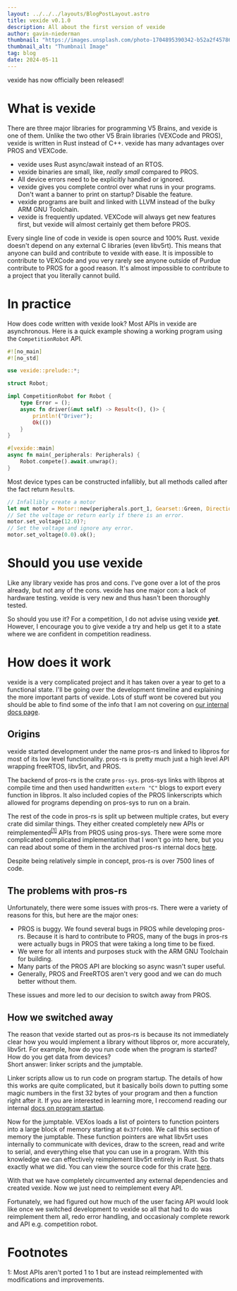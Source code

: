 ```yaml
---
layout: ../../../layouts/BlogPostLayout.astro
title: vexide v0.1.0
description: All about the first version of vexide
author: gavin-niederman
thumbnail: "https://images.unsplash.com/photo-1704895390342-b52a2f45786c?q=80&w=1932&auto=format&fit=crop&ixlib=rb-4.0.3&ixid=M3wxMjA3fDB8MHxwaG90by1wYWdlfHx8fGVufDB8fHx8fA%3D%3D"
thumbnail_alt: "Thumbnail Image"
tag: blog
date: 2024-05-11
---
```


vexide has now officially been released!

# What is vexide

There are three major libraries for programming V5 Brains, and vexide is one of them.
Unlike the two other V5 Brain libraries (VEXCode and PROS), vexide is written in Rust instead of C++.
vexide has many advantages over PROS and VEXCode.
- vexide uses Rust async/await instead of an RTOS.
- vexide binaries are small, like, *really small* compared to PROS.
- All device errors need to be explicitly handled or ignored.
- vexide gives you complete control over what runs in your programs. Don't want a banner to print on startup? Disable the feature.
- vexide programs are built and linked with LLVM instead of the bulky ARM GNU Toolchain. 
- vexide is frequently updated. VEXCode will always get new features first, but vexide will almost certainly get them before PROS.

Every single line of code in vexide is open source and 100% Rust. 
vexide doesn't depend on any external C libraries (even libv5rt).
This means that anyone can build and contribute to vexide with ease.
It is impossible to contribute to VEXCode and you very rarely see anyone outside of Purdue contribute to PROS for a good reason.
It's almost impossible to contribute to a project that you literally cannot build.

# In practice

How does code written with vexide look?
Most APIs in vexide are asynchronous.
Here is a quick example showing a working program using the ``CompetitionRobot`` API.

```rust
#![no_main]
#![no_std]

use vexide::prelude::*;

struct Robot;

impl CompetitionRobot for Robot {
    type Error = ();
    async fn driver(&mut self) -> Result<(), ()> {
        println!("Driver");
        Ok(())
    }
}

#[vexide::main]
async fn main(_peripherals: Peripherals) {
    Robot.compete().await.unwrap();
}

```

Most device types can be constructed infallibly, but all methods called after the fact return ``Result``s.

```rust
// Infallibly create a motor
let mut motor = Motor::new(peripherals.port_1, Gearset::Green, Direction::Forward);
// Set the voltage or return early if there is an error.
motor.set_voltage(12.0)?;
// Set the voltage and ignore any error.
motor.set_voltage(0.0).ok();

```

# Should you use vexide

Like any library vexide has pros and cons.
I've gone over a lot of the pros already, but not any of the cons.
vexide has one major con: a lack of hardware testing.
vexide is very new and thus hasn't been thoroughly tested.

So should you use it?
For a competition, I do not advise using vexide ***yet***.
However, I encourage you to give vexide a try and help us get it to a state where we are confident in competition readiness.

# How does it work

vexide is a very complicated project and it has taken over a year to get to a functional state.
I'll be going over the development timeline and explaining the more important parts of vexide.
Lots of stuff wont be covered but you should be able to find some of the info that I am not covering on [our internal docs page](https://internals.pros.rs). 
## Origins

vexide started development under the name pros-rs and linked to libpros for most of its low level functionality.
pros-rs is pretty much just a high level API wrapping freeRTOS, libv5rt, and PROS.

The backend of pros-rs is the crate ``pros-sys``. pros-sys links with libpros at compile time and then used handwritten ``extern "C"`` blogs to export every function in libpros.
It also included copies of the PROS linkerscripts which allowed for programs depending on pros-sys to run on a brain.

The rest of the code in pros-rs is split up between multiple crates, but every crate did similar things.
They either created completely new APIs or reimplemented<sup>[[1]](#myfootnote1)</sup> APIs from PROS using pros-sys.
There were some more complicated complicated implementation that I won't go into here, but you can read about some of them in the archived pros-rs internal docs [here](https://internals.pros.rs/pros-rs/).

Despite being relatively simple in concept, pros-rs is over 7500 lines of code.

## The problems with pros-rs

Unfortunately, there were some issues with pros-rs.
There were a variety of reasons for this, but here are the major ones:
- PROS is buggy. We found several bugs in PROS while developing pros-rs.
Because it is hard to contribute to PROS, many of the bugs in pros-rs were actually bugs in PROS that were taking a long time to be fixed.
- We were for all intents and purposes stuck with the ARM GNU Toolchain for building.
- Many parts of the PROS API are blocking so async wasn't super useful.
- Generally, PROS and FreeRTOS aren't very good and we can do much better without them.

These issues and more led to our decision to switch away from PROS.

## How we switched away

The reason that vexide started out as pros-rs is because its not immediately clear how you would implement a library without libpros or, more accurately, libv5rt.
For example, how do you run code when the program is started? How do you get data from devices? <br />
Short answer: linker scripts and the jumptable.

Linker scripts allow us to run code on program startup.
The details of how this works are quite complicated, but it basically boils down to putting some magic numbers in the first 32 bytes of your program and then a function right after it.
If you are interested in learning more, I reccomend reading our internal [docs on program startup](https://internals.pros.rs/technical/startup).

Now for the jumptable.
VEXos loads a list of pointers to function pointers into a large block of memory starting at ``0x37fc000``.
We call this section of memory the jumptable.
These function pointers are what libv5rt uses internally to communicate with devices, draw to the screen, read and write to serial, and everything else that you can use in a program.
With this knowledge we can effectively reimplement libv5rt entirely in Rust.
So thats exactly what we did. You can view the source code for this crate [here](https://github.com/vexide/vex-sdk).

With that we have completely circumvented any external dependencies and created vexide.
Now we just need to reimplement every API.

Fortunately, we had figured out how much of the user facing API would look like once we switched development to vexide so all that had to do was reimplement them all, redo error handling, and occasionaly complete rework and API e.g. competition robot.

# Footnotes

<a name="myfootnote1">1</a>: Most APIs aren't ported 1 to 1 but are instead reimplemented with modifications and improvements.
